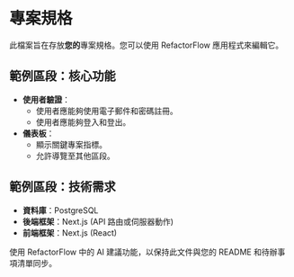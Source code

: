 # 專案規格

此檔案旨在存放**您的**專案規格。您可以使用 RefactorFlow 應用程式來編輯它。

## 範例區段：核心功能

- **使用者驗證**：
  - 使用者應能夠使用電子郵件和密碼註冊。
  - 使用者應能夠登入和登出。
- **儀表板**：
  - 顯示關鍵專案指標。
  - 允許導覽至其他區段。

## 範例區段：技術需求

- **資料庫**：PostgreSQL
- **後端框架**：Next.js (API 路由或伺服器動作)
- **前端框架**：Next.js (React)

使用 RefactorFlow 中的 AI 建議功能，以保持此文件與您的 README 和待辦事項清單同步。
